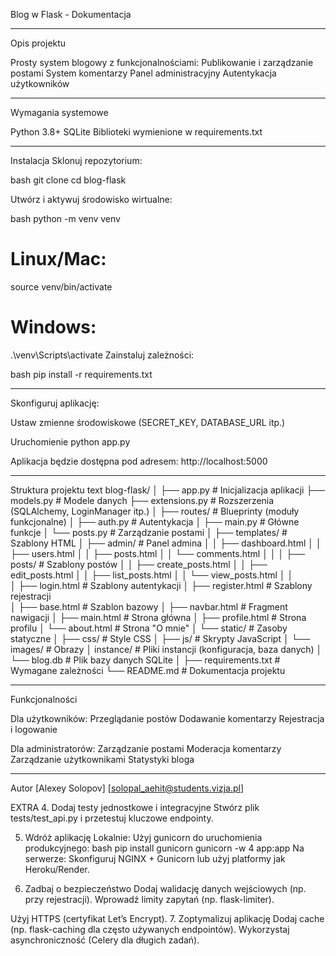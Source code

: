 Blog w Flask - Dokumentacja
_____________________________________________________________

Opis projektu

Prosty system blogowy z funkcjonalnościami:
Publikowanie i zarządzanie postami
System komentarzy
Panel administracyjny
Autentykacja użytkowników
_____________________________________________________________

Wymagania systemowe

Python 3.8+
SQLite
Biblioteki wymienione w requirements.txt
_____________________________________________________________

Instalacja
Sklonuj repozytorium:

bash
git clone 
cd blog-flask


Utwórz i aktywuj środowisko wirtualne:

bash
python -m venv venv
# Linux/Mac:
source venv/bin/activate
# Windows:
.\venv\Scripts\activate
Zainstaluj zależności:

bash
pip install -r requirements.txt
_____________________________________________________________

Skonfiguruj aplikację:

Ustaw zmienne środowiskowe (SECRET_KEY, DATABASE_URL itp.)

Uruchomienie
python app.py

Aplikacja będzie dostępna pod adresem: http://localhost:5000
___________________________________________________________

Struktura projektu
text
blog-flask/
│
├── app.py                    # Inicjalizacja aplikacji
├── models.py                 # Modele danych
├── extensions.py             # Rozszerzenia (SQLAlchemy, LoginManager itp.)
│
├── routes/                   # Blueprinty (moduły funkcjonalne)
│   ├── auth.py                 # Autentykacja
│   ├── main.py                 # Główne funkcje
│   └── posts.py                # Zarządzanie postami
│
├── templates/                # Szablony HTML
│   ├── admin/                # Panel admina
│   │   ├── dashboard.html
│   │   ├── users.html
│   │   ├── posts.html
│   │   └── comments.html
│   │
│   ├── posts/                # Szablony postów
│   │   ├── create_posts.html
│   │   ├── edit_posts.html
│   │   ├── list_posts.html
│   │   └── view_posts.html
│   │            
│   ├── login.html            # Szablony autentykacji
│   ├── register.html         # Szablony rejestracji    
│   ├── base.html             # Szablon bazowy
│   ├── navbar.html           # Fragment nawigacji
│   ├── main.html             # Strona główna
│   ├── profile.html          # Strona profilu
│   └── about.html            # Strona "O mnie"
│
└── static/                   # Zasoby statyczne
│   ├── css/                  # Style CSS
│   ├── js/                   # Skrypty JavaScript
│   └── images/               # Obrazy
│
instance/                     # Pliki instancji (konfiguracja, baza danych)
│   └── blog.db                   # Plik bazy danych SQLite
│
├── requirements.txt              # Wymagane zależności
└── README.md                     # Dokumentacja projektu

____________________________________________

Funkcjonalności

Dla użytkowników:
Przeglądanie postów
Dodawanie komentarzy
Rejestracja i logowanie

Dla administratorów:
Zarządzanie postami
Moderacja komentarzy
Zarządzanie użytkownikami
Statystyki bloga

____________________________________________

Autor
[Alexey Solopov]
[solopal_aehit@students.vizja.pl]

EXTRA
4. Dodaj testy jednostkowe i integracyjne
Stwórz plik tests/test_api.py i przetestuj kluczowe endpointy.

5. Wdróż aplikację
Lokalnie: Użyj gunicorn do uruchomienia produkcyjnego:
bash
pip install gunicorn
gunicorn -w 4 app:app
Na serwerze: Skonfiguruj NGINX + Gunicorn lub użyj platformy jak Heroku/Render.

6. Zadbaj o bezpieczeństwo
Dodaj walidację danych wejściowych (np. przy rejestracji).
Wprowadź limity zapytań (np. flask-limiter).

Użyj HTTPS (certyfikat Let’s Encrypt).
7. Zoptymalizuj aplikację
Dodaj cache (np. flask-caching dla często używanych endpointów).
Wykorzystaj asynchroniczność (Celery dla długich zadań).

